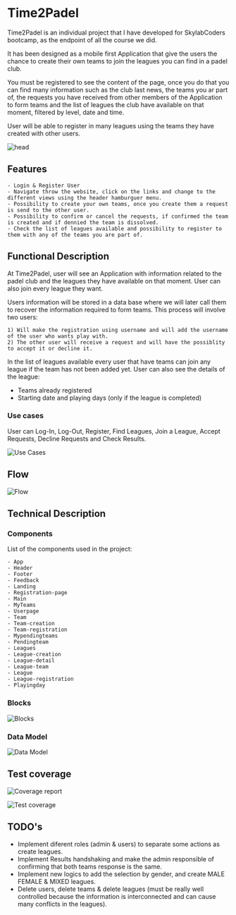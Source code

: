 # Time2Padel

Time2Padel is an individual project that I have developed for SkylabCoders bootcamp, as the endpoint of all the course we did. 

It has been designed as a mobile first Application that give the users the chance to create their own teams to join the leagues you can find in a padel club. 

You must be registered to see the content of the page, once you do that you can find many information such as the club last news, the teams you ar part of, the requests you have received from other members of the Application to form teams and the list of leagues the club have available on that moment, filtered by level, date and time. 

User will be able to register in many leagues using the teams they have created with other users. 

![head](https://media.giphy.com/media/3o6ZtmDAQdrDfaTWEw/giphy.gif)

## Features

    - Login & Register User
    - Navigate throw the website, click on the links and change to the different views using the header hamburguer menu.
    - Possibility to create your own teams, once you create them a request is send to the other user.
    - Possibility to confirm or cancel the requests, if confirmed the team is created and if dennied the team is dissolved.
    - Check the list of leagues available and possibility to register to them with any of the teams you are part of. 

## Functional Description

At Time2Padel, user will see an Application with information related to the padel club and the leagues they have available on that moment. User can also join every league they want.
 
Users information will be stored in a data base where we will later call them to recover the information required to form teams. This process will involve two users:

    1) Will make the registration using username and will add the username of the user who wants play with.
    2) The other user will receive a request and will have the possiblity to accept it or decline it. 

In the list of leagues available every user that have teams can join any league if the team has not been added yet. User can also see the details of the league:

- Teams already registered
- Starting date and playing days (only if the league is completed)


### Use cases

User can Log-In, Log-Out, Register, Find Leagues, Join a League, Accept Requests, Decline Requests and Check Results. 

![Use Cases](usecasesfinal.png)

## Flow

![Flow](finalflow.png)

## Technical Description

### Components

List of the components used in the project:

    - App
    - Header
    - Footer
    - Feedback
    - Landing
    - Registration-page
    - Main
    - MyTeams
    - Userpage
    - Team
    - Team-creation
    - Team-registration
    - Mypendingteams
    - Pendingteam
    - Leagues
    - League-creation
    - League-detail
    - League-team
    - League
    - League-registration
    - Playingday
    
### Blocks

![Blocks](Blocks.png)

### Data Model 

![Data Model](datamodel.png)

## Test coverage
![Coverage report](https://img.shields.io/badge/Coverage-95.05%25-green.svg)

![Test coverage](picture-testcoverageAPI.png)

## TODO's

- Implement diferent roles (admin & users) to separate some actions as create leagues.
- Implement Results handshaking and make the admin responsible of confirming that both teams response is the same. 
- Implement new logics to add the selection by gender, and create MALE FEMALE & MIXED leagues. 
- Delete users, delete teams & delete leagues (must be really well controlled because the information is interconnected and can cause many conflicts in the leagues).
